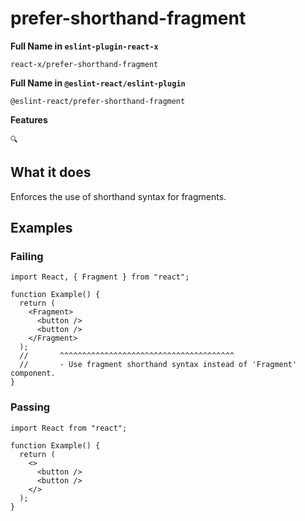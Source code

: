 # prefer-shorthand-fragment

**Full Name in `eslint-plugin-react-x`**

```plain copy
react-x/prefer-shorthand-fragment
```

**Full Name in `@eslint-react/eslint-plugin`**

```plain copy
@eslint-react/prefer-shorthand-fragment
```

**Features**

`🔍`

## What it does

Enforces the use of shorthand syntax for fragments.

## Examples

### Failing

```tsx
import React, { Fragment } from "react";

function Example() {
  return (
    <Fragment>
      <button />
      <button />
    </Fragment>
  );
  //       ^^^^^^^^^^^^^^^^^^^^^^^^^^^^^^^^^^^^^^^
  //       - Use fragment shorthand syntax instead of 'Fragment' component.
}
```

### Passing

```tsx
import React from "react";

function Example() {
  return (
    <>
      <button />
      <button />
    </>
  );
}
```
